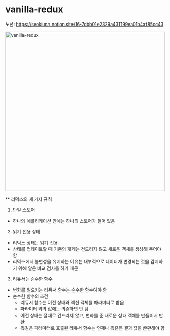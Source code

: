 # vanilla-redux

노션: https://seokjuna.notion.site/16-7dbb01e2329a431199ea01b4af85cc43

<img width="500" alt="vanilla-redux" src="https://user-images.githubusercontent.com/102382351/207565552-551ea867-4778-47ca-8432-88a987566957.png">

** 리덕스의 세 가지 규칙<br>
1. 단일 스토어
- 하나의 애플리케이션 안에는 하나의 스토어가 들어 있음

2. 읽기 전용 상태
- 리덕스 상태는 읽기 전용
- 상태를 업데이트할 때 기존의 개게는 건드리지 않고 새로운 객체를 생성해 주어야 함
- 리덕스에서 불변성을 유지하는 이유는 내부적으로 데이터가 변경되는 것을 감지하기 위해 얕은 비교 검사를 하기 때문

3. 리듀서는 순수한 함수
- 변화를 일으키는 리듀서 함수는 순수한 함수여야 함
- 순수한 함수의 조건
    - 리듀서 함수는 이전 상태와 액션 객체를 파라미터로 받음
    - 파라미터 외의 값에는 의존하면 안 됨
    - 이전 상태는 절대로 건드리지 않고, 변화를 준 새로운 상태 객체를 만들어서 반환
    - 똑같은 파라미터로 호출된 리듀서 함수는 언제나 똑같은 결과 값을 반환해야 함
